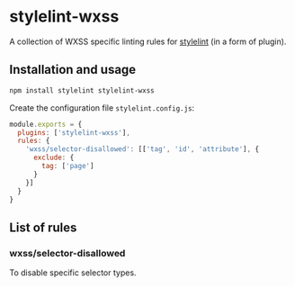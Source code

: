 # stylelint-wxss
A collection of WXSS specific linting rules for [stylelint](https://github.com/stylelint/stylelint) (in a form of plugin).

## Installation and usage

```bash
npm install stylelint stylelint-wxss

```

Create the configuration file `stylelint.config.js`:
```js
module.exports = {
  plugins: ['stylelint-wxss'],
  rules: {
    'wxss/selector-disallowed': [['tag', 'id', 'attribute'], {
      exclude: {
        tag: ['page']
      }
    }]
  }
}

```

## List of rules

### wxss/selector-disallowed
To disable specific selector types.
